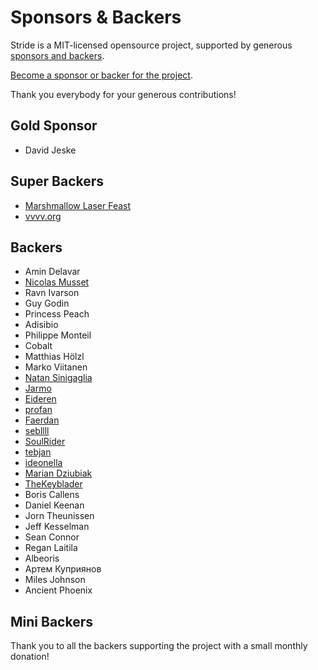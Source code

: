 Sponsors & Backers
==================

Stride is a MIT-licensed opensource project, supported by generous [sponsors and backers](https://github.com/stride3d/stride/blob/master/BACKERS.md).

[Become a sponsor or backer for the project](https://www.patreon.com/stride3d).

Thank you everybody for your generous contributions!

## Gold Sponsor

* David Jeske

## Super Backers

* [Marshmallow Laser Feast](http://www.marshmallowlaserfeast.com/)
* [vvvv.org](https://vvvv.org/)

## Backers

* Amin Delavar
* [Nicolas Musset](https://github.com/Kryptos-FR)
* Ravn Ivarson
* Guy Godin
* Princess Peach
* Adisibio
* Philippe Monteil
* Cobalt
* Matthias Hölzl
* Marko Viitanen
* [Natan Sinigaglia](https://github.com/vvvv-dottore)
* [Jarmo](https://github.com/devjarmo)
* [Eideren](https://github.com/Eideren)
* [profan](https://github.com/profan)
* [Faerdan](https://github.com/Faerdan)
* [sebllll](https://github.com/sebllll)
* [SoulRider](https://github.com/SoulRider)
* [tebjan](https://github.com/tebjan)
* [ideonella](https://github.com/ideonella)
* [Marian Dziubiak](https://github.com/manio143)
* [TheKeyblader](https://github.com/TheKeyblader)
* Boris Callens
* Daniel Keenan
* Jorn Theunissen
* Jeff Kesselman
* Sean Connor
* Regan Laitila
* Albeoris
* Артем Куприянов
* Miles Johnson
* Ancient Phoenix

## Mini Backers

Thank you to all the backers supporting the project with a small monthly donation!
